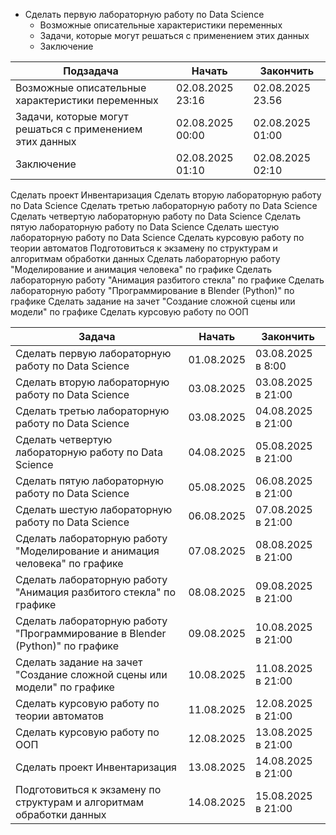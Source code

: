 * Сделать первую лабораторную работу по Data Science
    * Возможные описательные характеристики переменных
    * Задачи, которые могут решаться с применением этих данных
    * Заключение

| Подзадача                                                | Начать           | Закончить        |
| -------------------------------------------------------- | ---------------- | ---------------- |
| Возможные описательные характеристики переменных         | 02.08.2025 23:16 | 02.08.2025 23.56 |
| Задачи, которые могут решаться с применением этих данных | 02.08.2025 00:00 | 02.08.2025 01:00 |
| Заключение                                               | 02.08.2025 01:10 | 02.08.2025 02:10 |

Сделать проект Инвентаризация
Сделать вторую лабораторную работу по Data Science
Сделать третью лабораторную работу по Data Science
Сделать четвертую лабораторную работу по Data Science
Сделать пятую лабораторную работу по Data Science
Сделать шестую лабораторную работу по Data Science
Сделать курсовую работу по теории автоматов
Подготовиться к экзамену по структурам и алгоритмам обработки данных
Сделать лабораторную работу "Моделирование и анимация человека" по графике
Сделать лабораторную работу "Анимация разбитого стекла" по графике
Сделать лабораторную работу "Программирование в Blender (Python)" по графике
Сделать задание на зачет "Создание сложной сцены или модели" по графике
Сделать курсовую работу по ООП

| Задача                                                                       | Начать     | Закончить          |
| ---------------------------------------------------------------------------- | ---------- | ------------------ |
| Сделать первую лабораторную работу по Data Science                           | 01.08.2025 | 03.08.2025 в 8:00  |
| Сделать вторую лабораторную работу по Data Science                           | 03.08.2025 | 03.08.2025 в 21:00 |
| Сделать третью лабораторную работу по Data Science                           | 03.08.2025 | 04.08.2025 в 21:00 |
| Сделать четвертую лабораторную работу по Data Science                        | 04.08.2025 | 05.08.2025 в 21:00 |
| Сделать пятую лабораторную работу по Data Science                            | 05.08.2025 | 06.08.2025 в 21:00 |
| Сделать шестую лабораторную работу по Data Science                           | 06.08.2025 | 07.08.2025 в 21:00 |
| Сделать лабораторную работу "Моделирование и анимация человека" по графике   | 07.08.2025 | 08.08.2025 в 21:00 |
| Сделать лабораторную работу "Анимация разбитого стекла" по графике           | 08.08.2025 | 09.08.2025 в 21:00 |
| Сделать лабораторную работу "Программирование в Blender (Python)" по графике | 09.08.2025 | 10.08.2025 в 21:00 |
| Сделать задание на зачет "Создание сложной сцены или модели" по графике      | 10.08.2025 | 11.08.2025 в 21:00 |
| Сделать курсовую работу по теории автоматов                                  | 11.08.2025 | 12.08.2025 в 21:00 |
| Сделать курсовую работу по ООП                                               | 12.08.2025 | 13.08.2025 в 21:00 |
| Сделать проект Инвентаризация                                                | 13.08.2025 | 14.08.2025 в 21:00 |
| Подготовиться к экзамену по структурам и алгоритмам обработки данных         | 14.08.2025 | 15.08.2025 в 21:00 |



